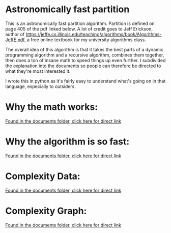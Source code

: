Astronomically fast partition
=

This is an astronomically fast partition algorithm. Partition is defined on page 405 of the pdf linked below.
A lot of credit goes to Jeff Erickson, author of https://jeffe.cs.illinois.edu/teaching/algorithms/book/Algorithms-JeffE.pdf, a free online textbook for my university algorithms class.

The overall idea of this algorithm is that it takes the best parts of a dynamic programming algorithm and a recursive algorithm, combines them together, then does a ton of insane math to speed things up even further.
I subdivided the explanation into the documents so people can therefore be directed to what they're most interested it.

I wrote this in python as it's fairly easy to understand what's going on in that language, especially to outsiders.

Why the math works:
=
[Found in the documents folder, click here for direct link](https://github.com/bananathrowingmachine/fastPartition/tree/main/documents/notAddedYet.txt)

Why the algorithm is so fast:
=
[Found in the documents folder, click here for direct link](https://github.com/bananathrowingmachine/fastPartition/tree/main/documents/notAddedYet.txt)

Complexity Data:
=
[Found in the documents folder, click here for direct link](https://github.com/bananathrowingmachine/fastPartition/tree/main/documents/notAddedYet.txt)

Complexity Graph:
=
[Found in the documents folder, click here for direct link](https://github.com/bananathrowingmachine/fastPartition/tree/main/documents/notAddedYet.txt)